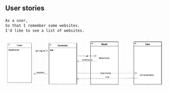 User stories
----------

```
As a user,
So that I remember some websites.
I'd like to see a list of websites.
```

![First user story](first_story.png?raw=true "First user story")
